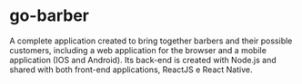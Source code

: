 # go-barber
A complete application created to bring together barbers and their possible customers, including a web application for the browser and a mobile application (IOS and Android). Its back-end is created with Node.js and shared with both front-end applications, ReactJS e React Native.
